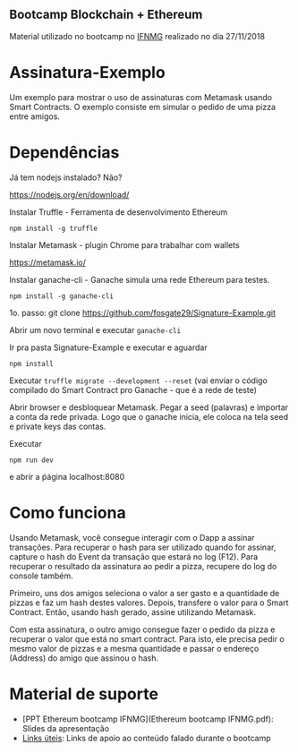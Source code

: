 ## Bootcamp Blockchain + Ethereum

Material utilizado no bootcamp no [IFNMG](https://www.ifnmg.edu.br/) realizado no dia 27/11/2018


# Assinatura-Exemplo
Um exemplo para mostrar o uso de assinaturas com Metamask usando Smart Contracts. O exemplo consiste em simular o pedido de uma pizza entre amigos.

# Dependências
Já tem nodejs instalado? Não? 

https://nodejs.org/en/download/

Instalar Truffle - Ferramenta de desenvolvimento Ethereum

`npm install -g truffle`

Instalar Metamask - plugin Chrome para trabalhar com wallets

https://metamask.io/

Instalar ganache-cli - Ganache simula uma rede Ethereum para testes. 

`npm install -g ganache-cli`

1o. passo:
git clone https://github.com/fosgate29/Signature-Example.git

Abrir um novo terminal e executar `ganache-cli`

Ir pra pasta Signature-Example e executar e aguardar

`npm install`

Executar `truffle migrate --development --reset` (vai enviar o código compilado do Smart Contract pro Ganache - que é a rede de teste)

Abrir browser e desbloquear Metamask.
Pegar a seed (palavras) e importar a conta da rede privada. Logo que o ganache inicia, ele coloca na tela seed e private keys das contas.

Executar 

`npm run dev` 

e abrir a ṕágina localhost:8080

# Como funciona

Usando Metamask, você consegue interagir com o Dapp a assinar transações. Para recuperar o hash para ser utilizado quando for assinar, capture o hash do Event da transação que estará no log (F12). Para recuperar o resultado da assinatura ao pedir a pizza, recupere do log do console também.

Primeiro, uns dos amigos seleciona o valor a ser gasto e a quantidade de pizzas e faz um hash destes valores. Depois, transfere o valor para o Smart Contract.
Então, usando hash gerado, assine utilizando Metamask.

Com esta assinatura, o outro amigo consegue fazer o pedido da pizza e recuperar o valor que está no smart contract. Para isto, ele precisa pedir o mesmo valor de pizzas e a mesma quantidade e passar o endereço (Address) do amigo que assinou o hash.



# Material de suporte

- [PPT Ethereum bootcamp IFNMG](Ethereum bootcamp IFNMG.pdf): Slides da apresentação
- [Links úteis](linksUteis.md):  Links de apoio ao conteúdo falado durante o bootcamp
